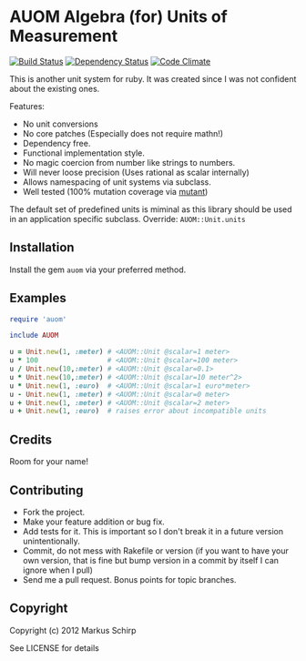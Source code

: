 AUOM Algebra (for) Units of Measurement
=======================================

[![Build Status](https://secure.travis-ci.org/mbj/auom.png?branch=master)](http://travis-ci.org/mbj/auom)
[![Dependency Status](https://gemnasium.com/mbj/auom.png)](https://gemnasium.com/mbj/auom)
[![Code Climate](https://codeclimate.com/github/mbj/auom.png)](https://codeclimate.com/github/mbj/auom)

This is another unit system for ruby.
It was created since I was not confident about the existing ones.

Features:

* No unit conversions 
* No core patches (Especially does not require mathn!)
* Dependency free.
* Functional implementation style.
* No magic coercion from number like strings to numbers.
* Will never loose precision (Uses rational as scalar internally)
* Allows namespacing of unit systems via subclass.
* Well tested (100% mutation coverage via [mutant](https://github.com/mbj/mutant))

The default set of predefined units is miminal as this library should be used in an application 
specific subclass. Override: ```AUOM::Unit.units```

Installation
------------

Install the gem `auom` via your preferred method.

Examples
--------

``` ruby
require 'auom'

include AUOM

u = Unit.new(1, :meter) # <AUOM::Unit @scalar=1 meter>
u * 100                 # <AUOM::Unit @scalar=100 meter>
u / Unit.new(10,:meter) # <AUOM::Unit @scalar=0.1>
u * Unit.new(10,:meter) # <AUOM::Unit @scalar=10 meter^2>
u * Unit.new(1, :euro)  # <AUOM::Unit @scalar=1 euro*meter>
u - Unit.new(1, :meter) # <AUOM::Unit @scalar=0 meter>
u + Unit.new(1, :meter) # <AUOM::Unit @scalar=2 meter>
u + Unit.new(1, :euro)  # raises error about incompatible units
```

Credits
-------

Room for your name!

Contributing
-------------

* Fork the project.
* Make your feature addition or bug fix.
* Add tests for it. This is important so I don't break it in a
  future version unintentionally.
* Commit, do not mess with Rakefile or version
  (if you want to have your own version, that is fine but bump version in a commit by itself I can ignore when I pull)
* Send me a pull request. Bonus points for topic branches.

Copyright
---------

Copyright (c) 2012 Markus Schirp

See LICENSE for details
